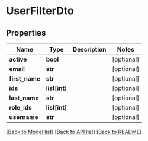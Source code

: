 # UserFilterDto

## Properties
Name | Type | Description | Notes
------------ | ------------- | ------------- | -------------
**active** | **bool** |  | [optional] 
**email** | **str** |  | [optional] 
**first_name** | **str** |  | [optional] 
**ids** | **list[int]** |  | [optional] 
**last_name** | **str** |  | [optional] 
**role_ids** | **list[int]** |  | [optional] 
**username** | **str** |  | [optional] 

[[Back to Model list]](../README.md#documentation-for-models) [[Back to API list]](../README.md#documentation-for-api-endpoints) [[Back to README]](../README.md)


